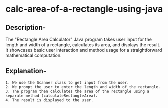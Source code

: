 # calc-area-of-a-rectangle-using-java
## Description-
The "Rectangle Area Calculator" Java program takes user input for the length and width of a rectangle, calculates its area, and displays the result. It showcases basic user interaction and method usage for a straightforward mathematical computation.
## Explanation-
    1. We use the Scanner class to get input from the user.
    2. We prompt the user to enter the length and width of the rectangle.
    3. The program then calculates the area of the rectangle using a separate method (calculateRectangleArea).
    4. The result is displayed to the user.
